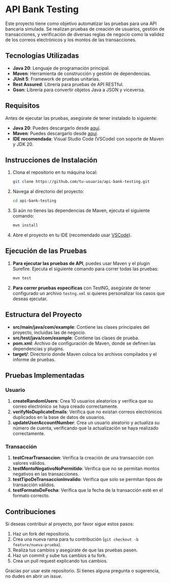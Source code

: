 # API Bank Testing

Este proyecto tiene como objetivo automatizar las pruebas para una API bancaria simulada. Se realizan pruebas de creación de usuarios, gestión de transacciones, y verificación de diversas reglas de negocio como la validez de los correos electrónicos y los montos de las transacciones.

## Tecnologías Utilizadas

- **Java 20**: Lenguaje de programación principal.
- **Maven**: Herramienta de construcción y gestión de dependencias.
- **JUnit 5**: Framework de pruebas unitarias.
- **Rest Assured**: Librería para pruebas de API RESTful.
- **Gson**: Librería para convertir objetos Java a JSON y viceversa.

## Requisitos

Antes de ejecutar las pruebas, asegúrate de tener instalado lo siguiente:

- **Java 20**: Puedes descargarlo desde [aquí](https://www.oracle.com/java/technologies/javase/jdk20-archive-downloads.html).
- **Maven**: Puedes descargarlo desde [aquí](https://maven.apache.org/download.cgi).
- **IDE recomendada**: Visual Studio Code (VSCode) con soporte de Maven y JDK 20.

## Instrucciones de Instalación

1. Clona el repositorio en tu máquina local:

    ```bash
    git clone https://github.com/tu-usuario/api-bank-testing.git
    ```

2. Navega al directorio del proyecto:

    ```bash
    cd api-bank-testing
    ```

3. Si aún no tienes las dependencias de Maven, ejecuta el siguiente comando:

    ```bash
    mvn install
    ```

4. Abre el proyecto en tu IDE (recomendado usar [VSCode](https://code.visualstudio.com/)).

## Ejecución de las Pruebas

1. **Para ejecutar las pruebas de API**, puedes usar Maven y el plugin Surefire. Ejecuta el siguiente comando para correr todas las pruebas:

    ```bash
    mvn test
    ```

2. **Para correr pruebas específicas** con TestNG, asegúrate de tener configurado un archivo `testng.xml` si quieres personalizar los casos que deseas ejecutar.

## Estructura del Proyecto

- **src/main/java/com/example**: Contiene las clases principales del proyecto, incluidas las de negocio.
- **src/test/java/com/example**: Contiene las clases de prueba.
- **pom.xml**: Archivo de configuración de Maven, donde se definen las dependencias y plugins.
- **target/**: Directorio donde Maven coloca los archivos compilados y el informe de pruebas.

## Pruebas Implementadas

### Usuario
1. **createRandomUsers**: Crea 10 usuarios aleatorios y verifica que su correo electrónico se haya creado correctamente.
2. **verifyNoDuplicateEmails**: Verifica que no existan correos electrónicos duplicados en la base de datos de usuarios.
3. **updateUserAccountNumber**: Crea un usuario aleatorio y actualiza su número de cuenta, verificando que la actualización se haya realizado correctamente.

### Transacción
1. **testCrearTransaccion**: Verifica la creación de una transacción con valores válidos.
2. **testMontoNegativoNoPermitido**: Verifica que no se permitan montos negativos en las transacciones.
3. **testTipoDeTransaccionInvalido**: Verifica que solo se permitan tipos de transacción válidos.
4. **testFormatoDeFecha**: Verifica que la fecha de la transacción esté en el formato correcto.

## Contribuciones

Si deseas contribuir al proyecto, por favor sigue estos pasos:

1. Haz un fork del repositorio.
2. Crea una nueva rama para tu contribución (`git checkout -b feature/nueva-prueba`).
3. Realiza tus cambios y asegúrate de que las pruebas pasen.
4. Haz un commit y sube tus cambios a tu fork.
5. Crea un pull request explicando tus cambios.

<!-- ## Licencia

Este proyecto está licenciado bajo la Licencia MIT. Puedes ver los detalles completos de la licencia en el archivo [LICENSE](LICENSE).

--- -->

Gracias por usar este repositorio. Si tienes alguna pregunta o sugerencia, no dudes en abrir un *issue*.

